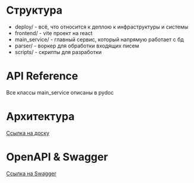 # Структура
- deploy/ - всё, что относится к деплою к инфраструктуры и системы
- frontend/ - vite проект на react
- main_service/ - главный сервис, который напрямую работает с бд
- parser/ - воркер для обработки входящих писем
- scripts/ - скрипты для разработки

# API Reference
Все классы main_service описаны в pydoc

# Архитектура
[Ссылка на доску](https://miro.com/app/board/uXjVITyuLEU=/)

# OpenAPI & Swagger
[Ссылка на Swagger](https://api.events.lovepaw.ru/docs)
